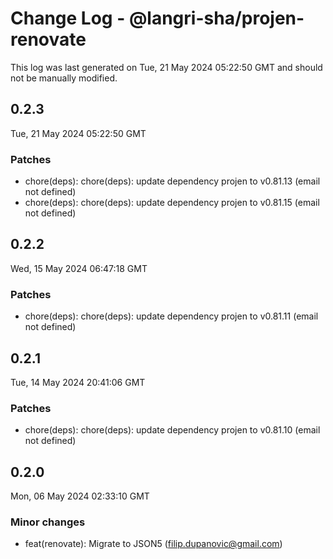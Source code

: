 # Change Log - @langri-sha/projen-renovate

This log was last generated on Tue, 21 May 2024 05:22:50 GMT and should not be manually modified.

<!-- Start content -->

## 0.2.3

Tue, 21 May 2024 05:22:50 GMT

### Patches

- chore(deps): chore(deps): update dependency projen to v0.81.13 (email not defined)
- chore(deps): chore(deps): update dependency projen to v0.81.15 (email not defined)

## 0.2.2

Wed, 15 May 2024 06:47:18 GMT

### Patches

- chore(deps): chore(deps): update dependency projen to v0.81.11 (email not defined)

## 0.2.1

Tue, 14 May 2024 20:41:06 GMT

### Patches

- chore(deps): chore(deps): update dependency projen to v0.81.10 (email not defined)

## 0.2.0

Mon, 06 May 2024 02:33:10 GMT

### Minor changes

- feat(renovate): Migrate to JSON5 (filip.dupanovic@gmail.com)
